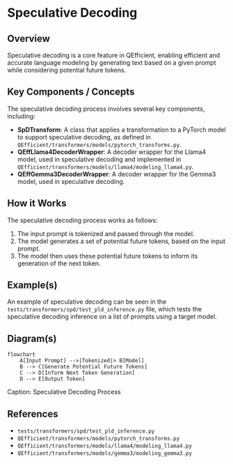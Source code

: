 # Speculative Decoding
## Overview
Speculative decoding is a core feature in QEfficient, enabling efficient and accurate language modeling by generating text based on a given prompt while considering potential future tokens.

## Key Components / Concepts
The speculative decoding process involves several key components, including:
* **SpDTransform**: A class that applies a transformation to a PyTorch model to support speculative decoding, as defined in `QEfficient/transformers/models/pytorch_transforms.py`.
* **QEffLlama4DecoderWrapper**: A decoder wrapper for the Llama4 model, used in speculative decoding and implemented in `QEfficient/transformers/models/llama4/modeling_llama4.py`.
* **QEffGemma3DecoderWrapper**: A decoder wrapper for the Gemma3 model, used in speculative decoding.

## How it Works
The speculative decoding process works as follows:
1. The input prompt is tokenized and passed through the model.
2. The model generates a set of potential future tokens, based on the input prompt.
3. The model then uses these potential future tokens to inform its generation of the next token.

## Example(s)
An example of speculative decoding can be seen in the `tests/transformers/spd/test_pld_inference.py` file, which tests the speculative decoding inference on a list of prompts using a target model.

## Diagram(s)
```mermaid
flowchart
    A[Input Prompt] -->|Tokenized|> B[Model]
    B --> C[Generate Potential Future Tokens]
    C --> D[Inform Next Token Generation]
    D --> E[Output Token]
```
Caption: Speculative Decoding Process

## References
* `tests/transformers/spd/test_pld_inference.py`
* `QEfficient/transformers/models/pytorch_transforms.py`
* `QEfficient/transformers/models/llama4/modeling_llama4.py`
* `QEfficient/transformers/models/gemma3/modeling_gemma3.py`